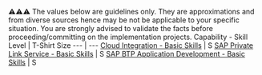 :warning::warning::warning:  The values below are guidelines only. They are approximations and from diverse sources hence may be not be applicable to your specific situation. You are strongly advised to validate the facts before proceeding/committing on the implementation projects.
Capability - Skill Level | T-Shirt Size
--- | ---
[Cloud Integration - Basic Skills](../Application_Skill_Level_Definition.md#cloud-integration----basic-skills) | S
[SAP Private Link Service - Basic Skills](../Application_Skill_Level_Definition.md#sap-private-link-service---basic-skills) | S
[SAP BTP Application Development - Basic Skills](../Application_Skill_Level_Definition.md#sap-business-technology-platform---developer---basic-skills) | S
